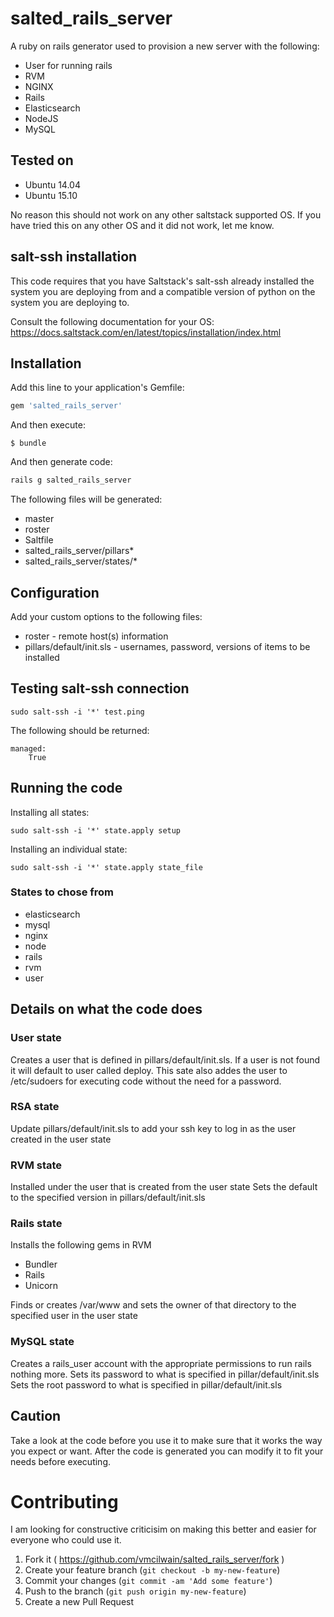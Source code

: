 # salted_rails_server

A ruby on rails generator used to provision a new server with the following:

* User for running rails
* RVM
* NGINX
* Rails
* Elasticsearch
* NodeJS
* MySQL

## Tested on

* Ubuntu 14.04
* Ubuntu 15.10

No reason this should not work on any other saltstack supported OS. If you have tried this on any other OS and it did not work, let me know.

## salt-ssh installation

This code requires that you have Saltstack's salt-ssh already installed the system you are deploying from and a compatible version of python on the system you are deploying to.


Consult the following documentation for your OS:
https://docs.saltstack.com/en/latest/topics/installation/index.html

## Installation

Add this line to your application's Gemfile:

```ruby
gem 'salted_rails_server'
```

And then execute:

    $ bundle

And then generate code:

```ruby
rails g salted_rails_server
```

The following files will be generated:

* master
* roster
* Saltfile
* salted_rails_server/pillars*
* salted_rails_server/states/*

## Configuration

Add your custom options to the following files:

* roster - remote host(s) information
* pillars/default/init.sls - usernames, password, versions of items to be installed


## Testing salt-ssh connection

```
sudo salt-ssh -i '*' test.ping
```

The following should be returned:
```
managed:
    True
```

## Running the code

Installing all states:

```
sudo salt-ssh -i '*' state.apply setup
```

Installing an individual state:

```
sudo salt-ssh -i '*' state.apply state_file
```

### States to chose from

* elasticsearch
* mysql
* nginx
* node
* rails
* rvm
* user

## Details on what the code does

### User state

Creates a user that is defined in pillars/default/init.sls. If a user is not found it will default to user called deploy. This sate also addes the user to /etc/sudoers for executing code without the need for a password.

### RSA state
Update pillars/default/init.sls to add your ssh key to log in as the user created in the user state

### RVM state

Installed under the user that is created from the user state
Sets the default to the specified version in pillars/default/init.sls

### Rails state

Installs the following gems in RVM

* Bundler
* Rails
* Unicorn

Finds or creates /var/www and sets the owner of that directory to the specified user in the user state

### MySQL state

Creates a rails_user account with the appropriate permissions to run rails nothing more. Sets its password to what is specified in pillar/default/init.sls
Sets the root password to what is specified in pillar/default/init.sls


## Caution

Take a look at the code before you use it to make sure that it works the way you expect or want. After the code is generated you can modify it to fit your needs before executing.

# Contributing

I am looking for constructive criticisim on making this better and easier for everyone who could use it.

1. Fork it ( https://github.com/vmcilwain/salted_rails_server/fork )
2. Create your feature branch (`git checkout -b my-new-feature`)
3. Commit your changes (`git commit -am 'Add some feature'`)
4. Push to the branch (`git push origin my-new-feature`)
5. Create a new Pull Request
